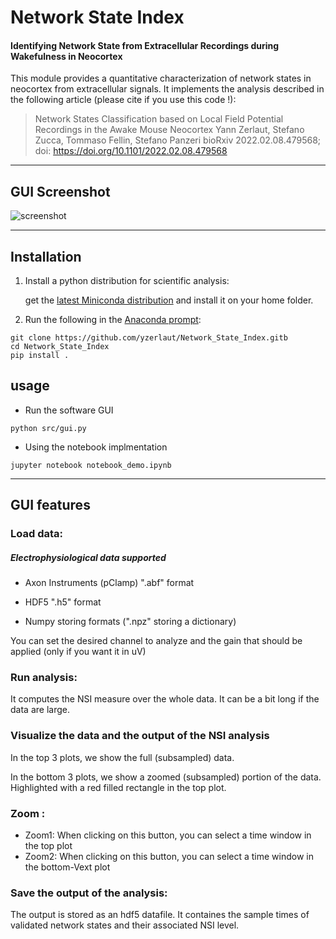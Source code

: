 # Network State Index

#### Identifying Network State from Extracellular Recordings during Wakefulness in Neocortex

This module provides a quantitative characterization of network states in neocortex from extracellular signals. It implements the analysis described in the following article (please cite if you use this code !):
> Network States Classification based on Local Field Potential Recordings in the Awake Mouse Neocortex
> Yann Zerlaut, Stefano Zucca, Tommaso Fellin, Stefano Panzeri
> bioRxiv 2022.02.08.479568; doi: https://doi.org/10.1101/2022.02.08.479568

----

## GUI Screenshot
![screenshot](doc/screenshot.png)

----

## Installation

1. Install a python distribution for scientific analysis:

   get the [latest Miniconda distribution](https://docs.conda.io/en/latest/miniconda.html) and install it on your home folder.
   
2. Run the following in the [Anaconda prompt](https://docs.anaconda.com/anaconda/user-guide/getting-started/#write-a-python-program-using-anaconda-prompt-or-terminal):

```
git clone https://github.com/yzerlaut/Network_State_Index.gitb
cd Network_State_Index
pip install .
```

## usage

- Run the software GUI

```
python src/gui.py
```

- Using the notebook implmentation
```
jupyter notebook notebook_demo.ipynb
```

----

## GUI features

### Load data:

##### Electrophysiological data supported

- Axon Instruments (pClamp) ".abf" format

- HDF5 ".h5" format

- Numpy storing formats (".npz" storing a dictionary)

You can set the desired channel to analyze and the gain that should be applied (only if you want it in uV)

### Run analysis:

It computes the NSI measure over the whole data.
It can be a bit long if the data are large.

### Visualize the data and the output of the NSI analysis

In the top 3 plots, we show the full (subsampled) data.

In the bottom 3 plots, we show a zoomed (subsampled) portion of the data. Highlighted with a red filled rectangle in the top plot. 

### Zoom :

- Zoom1: When clicking on this button, you can select a time window in the top plot
- Zoom2: When clicking on this button, you can select a time window in the bottom-Vext plot

### Save the output of the analysis:

The output is stored as an hdf5 datafile.
It containes the sample times of validated network states and their associated NSI level.


[packaging guide]: https://packaging.python.org
[distribution tutorial]: https://packaging.python.org/en/latest/distributing.html
[src]: https://github.com/yzerlaut/waking_state_index
[rst]: http://docutils.sourceforge.net/rst.html
[md]: https://tools.ietf.org/html/rfc7764#section-3.5 "CommonMark variant"
[md use]: https://packaging.python.org/specifications/core-metadata/#description-content-type-optional
[anaconda]: https://www.anaconda.com/download
[numpy]: https://www.numpy.org
[scipy]: https://www.scipy.org
[neo]: http://neuralensemble.org/neo/
[pyqt]: https://www.riverbankcomputing.com/software/pyqt/intro
[python]: https://docs.python.org